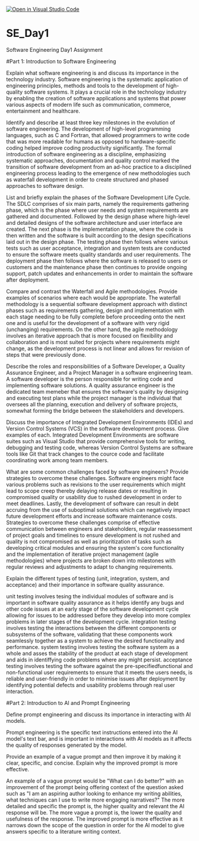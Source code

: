 [![Open in Visual Studio Code](https://classroom.github.com/assets/open-in-vscode-2e0aaae1b6195c2367325f4f02e2d04e9abb55f0b24a779b69b11b9e10269abc.svg)](https://classroom.github.com/online_ide?assignment_repo_id=18375482&assignment_repo_type=AssignmentRepo)
# SE_Day1
Software Engineering Day1 Assignment

#Part 1: Introduction to Software Engineering

Explain what software engineering is and discuss its importance in the technology industry.
Software engineering is the systematic application of engineering principles, methods and tools to the development of high-quality software systems. It plays a crucial role in the technology industry by enabling the creation of software applications and systems that power various aspects of modern life such as communication, commerce, entertainment and healthcare.

Identify and describe at least three key milestones in the evolution of software engineering.
The development of high-level programming languages, such as C and Fortran, that allowed programmers to write code that was more readable for humans as opposed to hardware-specific coding helped improve coding productivity significantly. The formal introduction of software engineering as a discipline, emphasizing systematic approaches, documentation and quality control marked the transition of software development from an ad-hoc practice to a disciplined engineering process leading to the emergence of new methodologies such as waterfall development in order to create structured and phased approaches to software design.

List and briefly explain the phases of the Software Development Life Cycle.
The SDLC comprises of six main parts, namely the requirements gathering phase, which is the phase where user needs and system requirements are gathered and documented. Followed by the design phase where high-level and detailed designs of the software architecture and user interface are created. The next phase is the implementation phase, where the code is then written and the software is built according to the design specifications laid out in the design phase. The testing phase then follows where various tests such as user acceptance, integration and system tests are conducted to ensure the software meets quality standards and user requirements. The deployment phase then follows where the software is released to users or customers and the maintenance phase then continues to provide ongoing support, patch updates and enhancements in order to maintain the software after deployment.

Compare and contrast the Waterfall and Agile methodologies. Provide examples of scenarios where each would be appropriate.
The waterfall methodology is a sequential software development approach with distinct phases such as requirements gathering, design and implementation with each stage needing to be fully complete before proceeding onto the next one and is useful for the development of a software with very rigid (unchanging) requirements. On the other hand, the agile methodology involves an iterative approach that is more focused on flexibility and collaboration and is most suited for projects where requirements might change, as the development process is not linear and allows for revision of steps that were previously done.

Describe the roles and responsibilities of a Software Developer, a Quality Assurance Engineer, and a Project Manager in a software engineering team.
A software developer is the person responsible for writing code and implementing software solutions. A quality assurance engineer is the dedicated team memeber that ensures the software's quality by designing and executing test plans while the project manager is the individual that oversees all the planning, execution and delivery of software projects, somewhat forming the bridge between the stakeholders and developers.

Discuss the importance of Integrated Development Environments (IDEs) and Version Control Systems (VCS) in the software development process. Give examples of each.
Integrated Development Environments are software suites such as Visual Studio that provide comprehensive tools for writing, debugging and testing code, whereas Version Control Systems are software tools like Git that track changes to the cource code and facilitate coordinating work among team members.

What are some common challenges faced by software engineers? Provide strategies to overcome these challenges.
Software engineers might face various problems such as revisions to the user requirements which might lead to scope creep thereby delaying release dates or resulting in compromised quality or usability due to rushed development in order to meet deadlines. Lastly, the development of software can result in debt accruing from the use of suboptimal solutions which can negatively impact future development efforts and increase software maintenance costs. Strategies to overcome these challenges comprise of effective communication between engineers and stakeholders, regular reassessment of project goals and timelines to ensure development is not rushed and quality is not compromised as well as prioritization of tasks such as developing critical modules and ensuring the system's core functionality and the implementation of iterative project management (agile methodologies) where projects are broken down into milestones with regular reviews and adjustments to adapt to changing requirements.

Explain the different types of testing (unit, integration, system, and acceptance) and their importance in software quality assurance.

unit testing involves tesing the individual modules of software and is important in software quality assurance as it helps identify any bugs and other code issues at an early stage of the software development cycle allowing for issues to be addressed before they develop into more complex problems in later stages of the development cycle.
integration testing involves testing the interactions between the different components or subsystems of the software, validating that these components work seamlessly together as a system to achieve the desired functionality and performance.
system testing involves testing the software system as a whole and asses the stability of the product at each stage of development and aids in identiffying code problems where any might persist.
acceptance testing involves testing the software against the pre-specifiedfunctional and non-functional user requirements to ensure that it meets the users needs, is reliable and user-friendly in order to minimise issues after deployment by identifying potential defects and usability problems through real user interaction.


#Part 2: Introduction to AI and Prompt Engineering


Define prompt engineering and discuss its importance in interacting with AI models.

Prompt engineering is the specific text instructions entered into the AI model's text bar, and is important in interactions with AI models as it affects the quality of responses generated by the model. 

Provide an example of a vague prompt and then improve it by making it clear, specific, and concise. Explain why the improved prompt is more effective.

An example of a vague prompt would be "What can I do better?" with an improvement of the prompt being offering context of the question asked such as "I am an aspiring author looking to enhance my writing abilities, what techniques can I use to write more engaging narratives?"
The more detailed and specific the prompt is, the higher quality and relevant the AI response will be. The more vague a prompt is, the lower the quality and usefulness of the response. The improved prompt is more effective as it narrows down the scope of the question in order for the AI model to give answers specific to a literature writing context.
